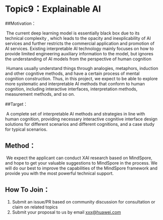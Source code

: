 # Topic9：Explainable AI

##Motivation：

​	The current deep learning model is essentially black box due to its technical complexity , which leads to the opacity and inexplicability of AI services and further restricts the commercial application and promotion of AI services. Existing interpretable AI technology mainly focuses on how to provide limited engineering auxiliary information to the model, but ignores the understanding of AI models from the perspective of human cognition

​	Humans usually understand things through analogies, metaphors, induction and other cognitive methods, and have a certain process of mental cognition construction. Thus, in this project, we expect to be able to explore more systematic and interpretable AI methods that conform to human cognition, including interactive interfaces, interpretation methods, measurement methods, and so on.

##Target：

​	A complete set of interpretable AI methods and strategies in line with human cognition, providing necessary interactive cognitive interface design solutions for different scenarios and different cognitions, and a case study for typical scenarios.

## Method：

​	We expect the applicant can conduct XAI research based on MindSpore, and hope to get your valuable suggestions to MindSpore in the process. We will do our best to improve the capabilities of the MindSpore framework and  provide you with the most powerful technical support.

## How To Join：

1. Submit an issue/PR based on community discussion for consultation or claim on related topics
2. Submit your proposal to us by email xxx@huawei.com